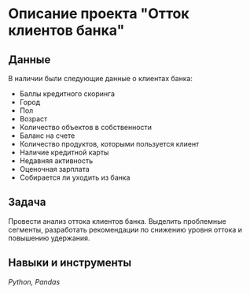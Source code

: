 # Описание проекта "Отток клиентов банка"
 
## Данные
В наличии были следующие данные о клиентах банка:

- Баллы кредитного скоринга
- Город
- Пол
- Возраст
- Количество объектов в собственности
- Баланс на счете
- Количество продуктов, которыми пользуется клиент
- Наличие кредитной карты
- Недавняя активность
- Оценочная зарплата
- Собирается ли уходить из банка

## Задача
Провести анализ оттока клиентов банка. Выделить проблемные сегменты, разработать рекомендации по снижению уровня оттока и повышению удержания.

## Навыки и инструменты
*Python, Pandas*
